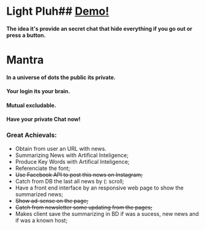 # Light Pluh## [Demo!](https://light-news.web.app/) 
#### The idea it's provide an secret chat that hide everything if you go out or press a button.


# Mantra
#### In a universe of dots the public its private.
#### Your login its your brain.
#### Mutual excludable.
#### Have your private Chat now!

 
### Great Achievals:
-  Obtain from user an URL with news.
-  Summarizing News with Artifical Inteligence;
-  Produce Key Words with Artifical Inteligence;
-  Referenciate the font;
-  <del>Use Facebook API to post this news on Instagram;<del> 
-  Catch from DB the last all news by (: scroll; 
-  Have a front end interface by an responsive web page to show the summarized news;
-  <del>Show ad-sense on the page;<del>  
-  <del>Catch from newsletter some updating from the pages;<del>  
-  Makes client save the summarizing in BD if was a sucess, new news and if was a known host;

